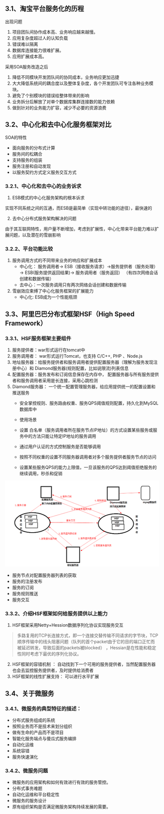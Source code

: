 ## 3.1、淘宝平台服务化的历程
出现问题
1. 项目团队间协作成本高、业务响应越来越慢。
2. 应用复杂度超过人的认知负载
3. 错误难以隔离
4. 数据库连接能力很难扩展。
5. 应用扩展成本高。

采用SOA服务改造之后
1. 降低不同模块开发团队间的协同成本，业务响应更加迅捷
2. 大大降低系统间的耦合度以及整体复杂度，各个开发团队可专注各种业务模块。
3. 避免了个别模块的错误给整体带来的影响
4. 业务拆分后解放了对单个数据库集群连接数的能力依赖
5. 做到针对的业务能力扩容，减少不必要的资源浪费
## 3.2、中心化和去中心化服务框架对比
SOA的特性
- 面向服务的分布式计算
- 服务间的松耦合
- 支持服务的组装
- 服务注册和自动发现
- 以服务契约方式定义服务交互方式
### 3.2.1、中心化和去中心的业务诉求
1. ESB模式的中心化服务架构的根本诉求

实现不同系统之间的互通，而ESB是最简单（实现中转功能的途径），最快速的

2. 去中心分布式服务架构解决的问题

由于其互联网特性，用户量不断增加，考虑到扩展性，中心化带来平台能力难以扩展问题，以及潜在的雪崩影响
### 3.2.2、平台功能比较
1. 服务调用方式的不同带来业务的响应和扩展成本
    - 中心化： 服务调用者-> ESB（接收服务请求）->服务提供者（服务处理） -> ESB(服务提供返回结果)-> 服务调用者（服务返回）
    （有四次网络会话创建和数据传输）
    - 去中心：一次服务调用只有两次网络会话创建和数据传输
2. 雪崩效应束缚了中心化服务框架的扩展能力
    - 中心化: ESB成为一个性能瓶颈
## 3.3、阿里巴巴分布式框架HSF（High Speed Framework）
### 3.3.1、HSF服务框架主要组件
1. 服务提供者：war形式运行在tomcat中
2. 服务调用者： war形式运行Tomcat，也支持 C/C++, PHP 、Node.js
3. 地址服务器：给服务提供者和服务调用者提供配置服务器（理解为服务发现注册中心）和 Diamond服务器(规则配置，比如说限流)列表信息
4. 配置服务器：服务发布和订阅信息保存在内存中， 配置服务器与所有服务提供者和服务调用者采用是长连接，采用心跳检测
5. Diamond服务器： 一个统一配置管理服务器，给应用提供统一的配置设置和推送服务
    - 安全掌控规则、服务路由权重、服务QPS阈值规则配置，持久化到MySQL数据库中

    - 使用场景
     - 设置 白名单（服务调用者所在服务节点IP地址）的方式设置某些服务或服务中的方法只能让特定IP地址的服务调用
     - 通过用户认证的方式控制服务是否能够调用
     - 按照不同权重的设置不同服务器调用者对多个服务提供者服务节点的访问
     - 设置某些服务QPS的能力上限值，一旦该服务的QPS达到阈值拒绝服务的继续调用，秒杀和促销

![HSF服务框架工作原理示意图.png](img/HSF服务框架工作原理示意图.png)
- 服务节点对配置服务器列表的获取
- 服务的注册发布
- 服务的订阅
- 服务规则推送
- 服务交互

### 3.3.2、介绍HSF框架如何给服务提供以上能力
1. HSF框架采用Netty+Hession数据序列化协议实现服务交互
> 多路复用的TCP长连接方式，即一个连接交替传输不同请求的字节块，TCP顺序传输中的线头阻塞问题（队列的首个packet由于它的目的端口正忙而被延迟转发，导致后面的packets被blocked）
，Hessian是在性能和稳定性同时考虑下最优的序列化协议。
2. HSF框架的容错机制 ： 自动找到下一个可用的服务提供者，当然配置服务器也会去监控服务提供者，及时提供给消费者
3. HSF框架的线性扩展支持： 可以进行水平扩展
## 3.4、关于微服务
### 3.4.1、微服务的典型特征的描述：
- 分布式服务组成的系统
- 按照业务而不是技术来划分组织
- 做有生命的产品而不是项目
- 智能化服务端点与傻瓜式服务编排
- 自动化运维
- 系统容错
- 服务快速演化

### 3.4.2、微服务问题
- 微服务的应用架构和如何有效进行有效的服务管控。
- 分布式事务难题
- 自动化运维和平台稳定性
- 微服务的服务设计
- 原有组织架构是否满足微服务架构持续发展的需要。
